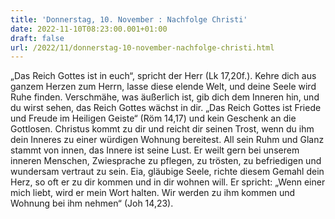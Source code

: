 ```yaml
---
title: 'Donnerstag, 10. November : Nachfolge Christi'
date: 2022-11-10T08:23:00.001+01:00
draft: false
url: /2022/11/donnerstag-10-november-nachfolge-christi.html
---
```


„Das Reich Gottes ist in euch“, spricht der Herr (Lk 17,20f.). Kehre dich aus ganzem Herzen zum Herrn, lasse diese elende Welt, und deine Seele wird Ruhe finden. Verschmähe, was äußerlich ist, gib dich dem Inneren hin, und du wirst sehen, das Reich Gottes wächst in dir. „Das Reich Gottes ist Friede und Freude im Heiligen Geiste“ (Röm 14,17) und kein Geschenk an die Gottlosen. Christus kommt zu dir und reicht dir seinen Trost, wenn du ihm dein Inneres zu einer würdigen Wohnung bereitest. All sein Ruhm und Glanz stammt von innen, das Innere ist seine Lust. Er weilt gern bei unserem inneren Menschen, Zwiesprache zu pflegen, zu trösten, zu befriedigen und wundersam vertraut zu sein. Eia, gläubige Seele, richte diesem Gemahl dein Herz, so oft er zu dir kommen und in dir wohnen will. Er spricht: „Wenn einer mich liebt, wird er mein Wort halten. Wir werden zu ihm kommen und Wohnung bei ihm nehmen“ (Joh 14,23).